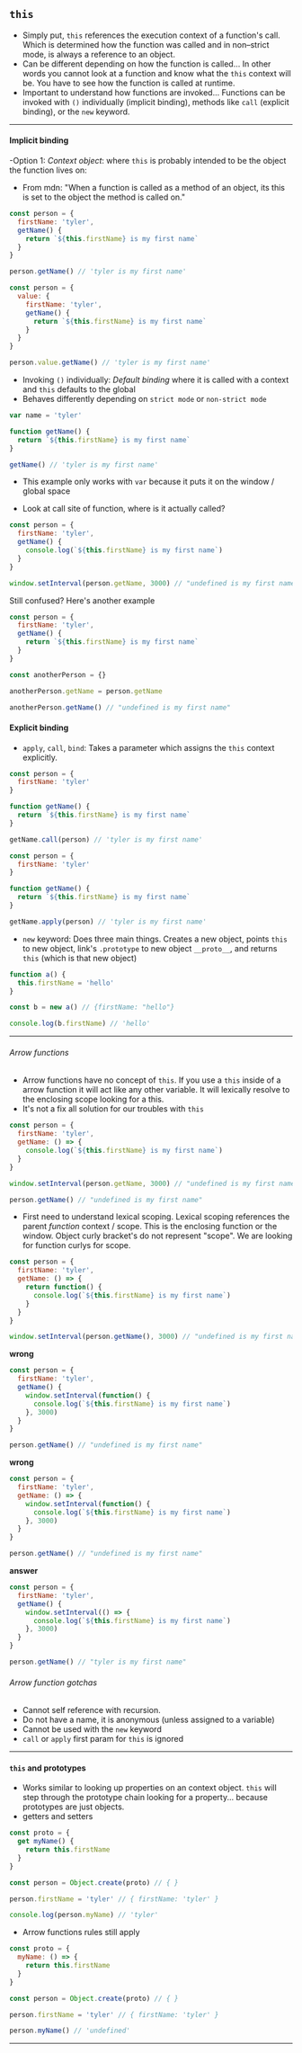 ## `this`

- Simply put, `this` references the execution context of a function's call. Which is determined how the function was called and in non–strict mode, is always a reference to an object.
- Can be different depending on how the function is called... In other words you cannot look at a function and know what the `this` context will be. You have to see how the function is called at runtime.
- Important to understand how functions are invoked... Functions can be invoked with `()` individually (implicit binding), methods like `call` (explicit binding), or the `new` keyword.

---

#### Implicit binding

-Option 1: _Context object_: where `this` is probably intended to be the object the function lives on:

- From mdn: "When a function is called as a method of an object, its this is set to the object the method is called on."

```js
const person = {
  firstName: 'tyler',
  getName() {
    return `${this.firstName} is my first name`
  }
}

person.getName() // 'tyler is my first name'
```

```js
const person = {
  value: {
    firstName: 'tyler',
    getName() {
      return `${this.firstName} is my first name`
    }
  }
}

person.value.getName() // 'tyler is my first name'
```

- Invoking `()` individually: _Default binding_ where it is called with a context and `this` defaults to the global
- Behaves differently depending on `strict mode` or `non-strict mode`

```js
var name = 'tyler'

function getName() {
  return `${this.firstName} is my first name`
}

getName() // 'tyler is my first name'
```

- This example only works with `var` because it puts it on the window / global space

- Look at call site of function, where is it actually called?

```js
const person = {
  firstName: 'tyler',
  getName() {
    console.log(`${this.firstName} is my first name`)
  }
}

window.setInterval(person.getName, 3000) // "undefined is my first name"
```

Still confused? Here's another example

```js
const person = {
  firstName: 'tyler',
  getName() {
    return `${this.firstName} is my first name`
  }
}

const anotherPerson = {}

anotherPerson.getName = person.getName

anotherPerson.getName() // "undefined is my first name"
```

#### Explicit binding

- `apply`, `call`, `bind`: Takes a parameter which assigns the `this` context explicitly.

```js
const person = {
  firstName: 'tyler'
}

function getName() {
  return `${this.firstName} is my first name`
}

getName.call(person) // 'tyler is my first name'
```

```js
const person = {
  firstName: 'tyler'
}

function getName() {
  return `${this.firstName} is my first name`
}

getName.apply(person) // 'tyler is my first name'
```

- `new` keyword: Does three main things. Creates a new object, points `this` to new object, link's `.prototype` to new object `__proto__`, and returns `this` (which is that new object)

```js
function a() {
  this.firstName = 'hello'
}

const b = new a() // {firstName: "hello"}

console.log(b.firstName) // 'hello'
```

---

###### Arrow functions

- Arrow functions have no concept of `this`. If you use a `this` inside of a arrow function it will act like any other variable. It will lexically resolve to the enclosing scope looking for a this.
- It's not a fix all solution for our troubles with `this`

```js
const person = {
  firstName: 'tyler',
  getName: () => {
    console.log(`${this.firstName} is my first name`)
  }
}

window.setInterval(person.getName, 3000) // "undefined is my first name"

person.getName() // "undefined is my first name"
```

- First need to understand lexical scoping. Lexical scoping references the parent _function_ context / scope. This is the enclosing function or the window. Object curly bracket's do not represent "scope". We are looking for function curlys for scope.

```js
const person = {
  firstName: 'tyler',
  getName: () => {
    return function() {
      console.log(`${this.firstName} is my first name`)
    }
  }
}

window.setInterval(person.getName(), 3000) // "undefined is my first name"
```

**wrong**

```js
const person = {
  firstName: 'tyler',
  getName() {
    window.setInterval(function() {
      console.log(`${this.firstName} is my first name`)
    }, 3000)
  }
}

person.getName() // "undefined is my first name"
```

**wrong**

```js
const person = {
  firstName: 'tyler',
  getName: () => {
    window.setInterval(function() {
      console.log(`${this.firstName} is my first name`)
    }, 3000)
  }
}

person.getName() // "undefined is my first name"
```

**answer**

```js
const person = {
  firstName: 'tyler',
  getName() {
    window.setInterval(() => {
      console.log(`${this.firstName} is my first name`)
    }, 3000)
  }
}

person.getName() // "tyler is my first name"
```

###### Arrow function gotchas

- Cannot self reference with recursion.
- Do not have a name, it is anonymous (unless assigned to a variable)
- Cannot be used with the `new` keyword
- `call` or `apply` first param for `this` is ignored

---

#### `this` and prototypes

- Works similar to looking up properties on an context object. `this` will step through the prototype chain looking for a property... because prototypes are just objects.
- getters and setters

```js
const proto = {
  get myName() {
    return this.firstName
  }
}

const person = Object.create(proto) // { }

person.firstName = 'tyler' // { firstName: 'tyler' }

console.log(person.myName) // 'tyler'
```

- Arrow functions rules still apply

```js
const proto = {
  myName: () => {
    return this.firstName
  }
}

const person = Object.create(proto) // { }

person.firstName = 'tyler' // { firstName: 'tyler' }

person.myName() // 'undefined'
```

---
